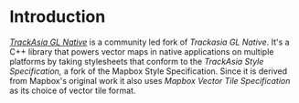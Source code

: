 # Introduction

*[TrackAsia GL Native](https://github.com/track-asia/trackasia-gl-native)* is a community led fork of *Trackasia GL Native*. It's a C++ library that powers 
vector maps in native applications on multiple platforms by taking stylesheets that conform to the *TrackAsia Style Specification,* a fork of the 
Mapbox Style Specification. Since it is derived from Mapbox's original work it also uses *Mapbox Vector Tile Specification* as its choice of vector tile format.
